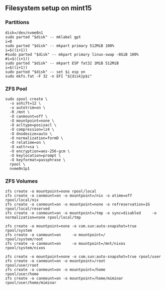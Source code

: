 ## Filesystem setup on mint15

### Partitions

    disk=/dev/nvme0n1
    sudo parted "$disk" -- mklabel gpt
    i=0
    sudo parted "$disk" -- mkpart primary 512MiB 100%
    i=$((i+1))
    #sudo parted "$disk" -- mkpart primary linux-swap -8GiB 100%
    #i=$((i+1))
    sudo parted "$disk" -- mkpart ESP fat32 1MiB 512MiB
    i=$((i+1))
    sudo parted "$disk" -- set $i esp on
    sudo mkfs.fat -F 32 -n EFI "${disk}p$i"

### ZFS Pool

    sudo zpool create \
      -o ashift=12 \
      -o autotrim=on \
      -R /mnt \
      -O canmount=off \
      -O mountpoint=none \
      -O acltype=posixacl \
      -O compression=lz4 \
      -O dnodesize=auto \
      -O normalization=formD \
      -O relatime=on \
      -O xattr=sa \
      -O encryption=aes-256-gcm \
      -O keylocation=prompt \
      -O keyformat=passphrase \
      rpool \
      nvme0n1p1

### ZFS Volumes

    zfs create -o mountpoint=none rpool/local
    zfs create -o canmount=on -o mountpoint=/nix -o atime=off                               rpool/local/nix
    zfs create -o canmount=on -o mountpoint=none -o refreservation=1G                       rpool/local/reserved
    zfs create -o canmount=on -o mountpoint=/tmp -o sync=disabled     -o normalization=none rpool/local/tmp

    zfs create -o mountpoint=none -o com.sun:auto-snapshot=true rpool/system
    zfs create -o canmount=on     -o mountpoint=/               rpool/system/root
    zfs create -o canmount=on     -o mountpoint=/mnt/nixos      rpool/system/nixos

    zfs create -o mountpoint=none -o com.sun:auto-snapshot=true rpool/user
    zfs create -o canmount=on -o mountpoint=/root               rpool/user/root
    zfs create -o canmount=on -o mountpoint=/home               rpool/user/home
    zfs create -o canmount=on -o mountpoint=/home/miminar       rpool/user/home/miminar
